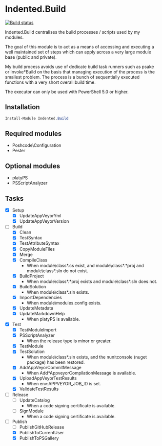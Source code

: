 # Indented.Build

[![Build status](https://ci.appveyor.com/api/projects/status/j4fg3mj2d4ibyt1c?svg=true)](https://ci.appveyor.com/project/indented*automation/indented*build)

Indented.Build centralises the build processes / scripts used by my modules.

The goal of this module is to act as a means of accessing and executing a well maintained set of steps which can apply across a very large module base (public and private).

My build process avoids use of dedicate build task runners such as psake or Invoke*Build on the basis that managing execution of the process is the smallest problem. The process is a bunch of sequentially executed functions with a very short overall build time.

The executor can only be used with PowerShell 5.0 or higher.

## Installation

```powershell
Install-Module Indented.Build
```

## Required modules

* Poshcode\Configuration
* Pester

## Optional modules

* platyPS
* PSScriptAnalyzer

## Tasks

* [x] Setup
  * [x] UpdateAppVeyorYml
  * [x] UpdateAppVeyorVersion
* [ ] Build
  * [x] Clean
  * [x] TestSyntax
  * [x] TestAttributeSyntax
  * [x] CopyModuleFiles
  * [x] Merge
  * [x] CompileClass
    * When module\class\*.cs exist, and module\class\*.*proj and module\class\*.sln do not exist.
  * [x] BuildProject
    * When module\class\*.*proj exists and module\class\*.sln does not.
  * [x] BuildSolution
    * When module\class\*.sln exists.
  * [x] ImportDependencies
    * When module\modules.config exists.
  * [x] UpdateMetadata
  * [x] UpdateMarkdownHelp
    * When platyPS is available.
* [x] Test
  * [x] TestModuleImport
  * [x] PSScriptAnalyzer
    * When the release type is minor or greater.
  * [x] TestModule
  * [x] TestSolution
    * When module\class\*.sln exists, and the nunitconsole (nuget package) has been restored.
  * [x] AddAppVeyorCommitMessage
    * When Add*AppveyorCompilationMessage is available.
  * [x] UploadAppVeyorTestResults
    * When env:APPVEYOR_JOB_ID is set.
  * [x] ValidateTestResults
* [ ] Release
  * [ ] UpdateCatalog
    * When a code signing certificate is available.
  * [ ] SignModule
    * When a code signing certificate is available.
* [ ] Publish
  * [ ] PublishGitHubRelease
  * [x] PublishToCurrentUser
  * [x] PublishToPSGallery
